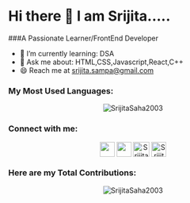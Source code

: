 # Hi there 👋 I am Srijita.....
###A Passionate Learner/FrontEnd Developer



- 🌱 I’m currently learning: DSA
- 💬 Ask me about: HTML,CSS,Javascript,React,C++
- 😄 Reach me at srijita.sampa@gmail.com

<h3 align="left">My Most Used Languages:</h3>
<p align="center"><img align="center" src="https://github-readme-stats.vercel.app/api/top-langs/?username=SrijitaSaha2003&langs_count=10&show_icons=true&locale=en&layout=compact&theme=radical" alt="SrijitaSaha2003" /></p>


<h3 align="left">Connect with me:</h3> 
<p align="center">
<a href="https://www.facebook.com/profile.php?id=100076926168055" target="blank"><img align="center" src="https://cdn-icons-png.flaticon.com/512/733/733547.png" height="30" width="30" /></a>
<a href="https://www.instagram.com/sriji_ta18/" target="blank"><img align="center" src="https://cdn-icons-png.flaticon.com/512/1384/1384063.png" height="30" width="30" /></a>
<a href="www.linkedin.com/in/srijita-saha-76710a227" target="blank"><img align="center" src="https://cdn-icons-png.flaticon.com/512/3536/3536505.png" alt="SrijitaSaha" height="30" width="33" /></a>
<a href="https://github.com/SrijitaSaha2003" target="blank"><img align="center" src="https://cdn-icons-png.flaticon.com/512/25/25657.png" alt="SrijitaSaha2003" height="30" width="30" /></a>
</p>

<h3 align="left">Here are my Total Contributions:</h3>
<p align="center"><img align="center" src="https://github-readme-streak-stats.herokuapp.com/?user=SrijitaSaha2003&theme=radical" alt="SrijitaSaha2003" /></p>

<!--
**SrijitaSaha2003/SrijitaSaha2003** is a ✨ _special_ ✨ repository because its `README.md` (this file) appears on your GitHub profile.

Here are some ideas to get you started:

- 🔭 I’m currently working on ...       -->

